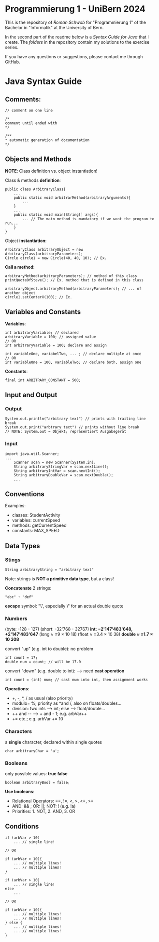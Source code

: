 # Programmierung 1 - UniBern 2024

This is the repository of *Roman Schwob* for "Programmierung 1" of the Bachelor in "Informatik" at the University of Bern.

In the second part of the readme below is a *Syntax Guide for Java* that I create. The *folders* in the repository contain my solutions to the exercise series.

If you have any questions or suggestions, please contact me through GitHub.




# Java Syntax Guide

## Comments:
```
// comment on one line
```
```
/*
comment until ended with
*/
```
```
/**
* automatic generation of documentation
*/
```

## Objects and Methods

**NOTE**: Class definition vs. object instantiation!

Class & methods **definition**:
```
public class ArbitraryClass{
    ...
    public static void arbitrarMethod(arbitraryArguments){
        ...
    }
    ...
    public static void main(String[] args){
        ... // The main method is mandatory if we want the program to run...
    }
}
```

Object **instantiation**:
```
ArbitraryClass arbitraryObject = new ArbitraryClass(arbitraryParameters);
Circle circle1 = new Circle(40, 40, 10); // Ex.
```

**Call a method**:
```
arbitraryMethod(arbitraryParameters); // method of this class
printQuoteOfSteve(); // Ex. method that is defined in this class

arbitraryObject.arbitraryMethod(arbitraryParameters); // ... of another object
circle1.setCenterX(100); // Ex.
```

## Variables and Constants

**Variables**:
```
int arbitraryVariable; // declared
arbitraryVariable = 100; // assigned value
// OR
int arbitraryVariable = 100; declare and assign
```
```
int variableOne, variabelTwo, ... ; // declare multiple at once
// OR
int variableOne = 100, variableTwo; // declare both, assign one
```

**Constants**:
```
final int ARBITRARY_CONSTANT = 500;
```

## Input and Output

### Output
```
System.out.println("arbitrary text") // prints with trailing line break
System.out.print("arbtrary text") // prints without line break
// NOTE: System.out = Objekt; repräsentiert Ausgabegerät
```

### Input
```
import java.util.Scanner;
...
    Scanner scan = new Scanner(System.in);
    String arbitraryStringVar = scan.nextLine();
    String arbitraryIntVar = scan.nextInt();
    String arbitraryDoubleVar = scan.nextDouble();
    ...
```


## Conventions

Examples:
- classes: StudentActivity
- variables: currentSpeed
- methods: getCurrentSpeed
- constants: MAX_SPEED

## Data Types

### Stings
```
String arbitraryString = "arbitrary text"
```
Note: strings is **NOT a primitive data type**, but a class!

**Concatenate** 2 strings:
```
"abc" + "def"
```

**escape** symbol: "\\", especially \\" for an actual double quote

### Numbers

(byte: -128 - 127)
(short: -32'768 - 32767)
**int: −2'147'483'648, +2'147'483'647**
(long ≈ ±9 × 10 18)
(float ≈ ±3.4 × 10 38)
**double ≈ ±1.7 × 10 308**

convert "up" (e.g. int to double): no problem
```
int count = 17;
double num = count; // will be 17.0
```

convert "down" (e.g. double to int): --> need **cast operation**
```
int count = (int) num; // cast num into int, then assignment works
```

**Operations**:
- +, -, *, / as usual (also priority)
- modulo= %; priority as *and /, also on floats/doubles...
- division: two ints --> int; else --> float/double...
- ++ and -- --> + and - 1; e.g. arbVar++
- += etc.; e.g. arbVar += 10

### Characters

a **single** character, declared within single quotes
```
char arbitraryChar = 'a';
```


### Booleans

only possible values: **true false**
```
boolean arbitraryBool = false;
```

**Use booleans**:
- Relational Operators: ==, !=, <, >, <=, >=
- AND: && ; OR: ||; NOT: ! (e.g. !a)
- Priorities: 1. NOT, 2. AND, 3. OR

## Conditions

```
if (arbVar > 10)
    ... // single line!

// OR

if (arbVar > 10){
    ... // multiple lines!
    ... // multiple lines!
}

```
```
if (arbVar > 10)
    ... // single line!
else
    ...

// OR

if (arbVar > 10){
    ... // multiple lines!
    ... // multiple lines!
} else {
    ... // multiple lines!
    ... // multiple lines!
}

```
